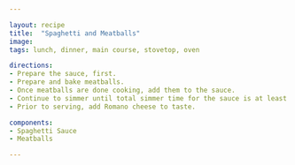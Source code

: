 ```yaml
---

layout: recipe
title:  "Spaghetti and Meatballs"
image: 
tags: lunch, dinner, main course, stovetop, oven

directions:
- Prepare the sauce, first.
- Prepare and bake meatballs.
- Once meatballs are done cooking, add them to the sauce. 
- Continue to simmer until total simmer time for the sauce is at least 2 hours. The length of simmer time will affect the thickness of the sauce. 
- Prior to serving, add Romano cheese to taste.

components:
- Spaghetti Sauce
- Meatballs

---
```


